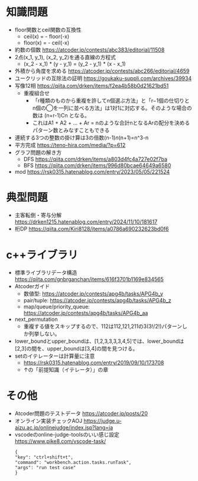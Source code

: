 # 知識問題
* floor関数とceil関数の互換性
    - ceil(x) = - floor(-x)
    - floor(x) = - ceil(-x)
* 約数の個数 https://atcoder.jp/contests/abc383/editorial/11508
* 2点(x_1, y_1), (x_2, y_2)を通る直線の方程式
    - (x_2 - x_1) * (y - y_1) = (y_2 - y_1) * (x - x_1)
* 外積から角度を求める https://atcoder.jp/contests/abc266/editorial/4659
* ユークリッドの互除法の証明 https://goukaku-suppli.com/archives/39934
* 写像12相 https://qiita.com/drken/items/f2ea4b58b0d21621bd51
    - 重複組合せ
        + 「r種類のものから重複を許してn個選ぶ方法」と「r−1個の仕切りとn個の◯を一列に並べる方法」は1対1に対応する。そのような場合の数は (n+r-1)Cn となる。
        + これはA1 + A2 + ... + Ar = nのような合計nとなるArの配分を決めるパターン数とみなすこともできる
* 連続する3つの整数の掛け算は3の倍数(n-1)*n*(n+1)=n^3-n
* 平方完成 https://teno-hira.com/media/?p=612
* グラフ問題の解き方
    - DFS https://qiita.com/drken/items/a803d4fc4a727e02f7ba
    - BFS https://qiita.com/drken/items/996d80bcae64649a6580
* mod https://rsk0315.hatenablog.com/entry/2023/05/05/221524

# 典型問題
* 主客転倒・寄与分解 https://drken1215.hatenablog.com/entry/2024/11/10/181617
* 桁DP https://qiita.com/Kiri8128/items/a0786a690232623bd0f6

# c++ライブラリ
* 標準ライブラリデータ構造 https://qiita.com/gnbrganchan/items/616f3701b1169e834565
* Atcoderガイド
    - 数値型: https://atcoder.jp/contests/apg4b/tasks/APG4b_y
    - pair/tuple: https://atcoder.jp/contests/apg4b/tasks/APG4b_z
    - map/queue/priority_queue: https://atcoder.jp/contests/apg4b/tasks/APG4b_aa
* next_permutation
    - 重複する値をスキップするので、112は112,121,211の3(3!/2!)パターンしか列挙しない。
* lower_boundとupper_boundは、[1,2,3,3,3,3,4,5]では、lower_boundは[2,3]の間を、upper_boundは[3,4]の間を見つける。
* setのイテレーターは計算量に注意
    - https://rsk0315.hatenablog.com/entry/2019/09/10/173708
    - ↑の「前提知識（イテレータ）」の章

# その他
* Atcoder問題のテストデータ https://atcoder.jp/posts/20
* オンライン実装チェックAOJ https://judge.u-aizu.ac.jp/onlinejudge/index.jsp?lang=ja
* vscodeのonline-judge-toolsのいい感じ設定 https://www.pike8.com/vscode-task/
    ```ctrl+shift+tでテスト実行実行
    {
    "key": "ctrl+shift+t",
    "command": "workbench.action.tasks.runTask",
    "args": "run test case"
    }
    ```

